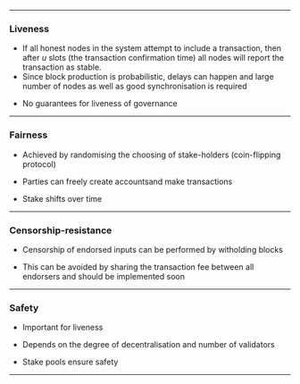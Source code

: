 -------------------------------------------------------

### Liveness

- If all honest nodes in the system attempt to include a transaction, then after $u$ slots (the transaction confirmation time) all nodes will report the transaction as stable.
- Since block production is probabilistic, delays can happen and large number of nodes as well as good synchronisation is required

* No guarantees for liveness of governance

---

### Fairness

- Achieved by randomising the choosing of stake-holders (coin-flipping protocol)

- Parties can freely create accountsand make transactions 

- Stake shifts over time

---

### Censorship-resistance

- Censorship of endorsed inputs can be performed by witholding blocks

- This can be avoided by sharing the transaction fee between all endorsers and should be implemented soon

---

### Safety

- Important for liveness

- Depends on the degree of decentralisation and number of validators

- Stake pools ensure safety

---